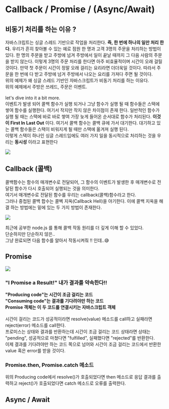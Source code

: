 # Callback / Promise / (Async/Await)

## 비동기 처리를 하는 이유 ?

자바스크립트는 싱글 스레드 기반으로 작업을 처리한다. <strong>즉, 한 번에 하나의 일만 처리 한다.</strong> 우리가 흔히 찾아볼 수 있는 예로 점원 한 명과 고객 3명의 주문을 처리하는 방법이 있다. 한 명의 주문을 받고 주방에 넘겨 주방에서 일이 끝날 때까지 그 다음 사람의 주문을 받지 않는다. 이렇게 3명의 주문 처리를 한다면 아주 비효율적이며 시간이 오래 걸릴 것이다. 만약 첫 주문이 시간이 정말 오래 걸리는 요리라면 더더욱일 것이다. 따라서 주문을 한 번에 다 받고 주방에 넘겨 주방에서 나오는 요리를 가져다 주면 될 것이다.
<br />
위의 예제가 왜 싱글 스레드 기반인 자바스크립트가 비동기 처리를 하는 이유다.
<br />
위의 예제에서 주방은 쓰레드, 주문은 이벤트.
<br /><br />
let's dive into it a bit more.
<br />
이벤트가 발생 되어 콜백 함수가 실행 되거나 그냥 함수가 실행 될 때 함수들은 스택에 쌓여 함수를 실행한다. 여기서 작지만 작지 않은 차이점이 존재 한다. 일반적인 함수가 실행 될 때는 스택에 바로 바로 쌓여 가장 늦게 들어온 순서대로 함수가 처리된다. <strong>이것이 First In Last Out</strong> 이다. 여기서 콜백 함수는 콜백 큐에 가서 대기한다. 대기하고 있는 콜백 함수들은 스택이 비워지게 될 때만 스택에 옮겨져 실행 된다.
<br />
이렇게 스택이 하나인 싱글 스레드임에도 여러 가지 일을 동시적으로 처리하는 것을 우리는 <strong>동시성</strong> 이라고 표현한다

![](https://miro.medium.com/max/1400/1*4XElRWCtF7C2XThHLYSBLQ.gif)

## Callback (콜백)

콜백함수는 함수의 매개변수로 전달되어, 그 함수의 이벤트가 발생한 후 매개변수로 전달된 함수가 다시 호출되어 실행되는 것을 의미한다.
<br>
여기서 매개변수로 전달된 함수를 우리는 callback(콜백)함수라고 한다.
<br>
그러나 중첩된 콜백 합수는 콜벡 지옥(Callback Hell)을 야기한다. 이에 콜백 지옥을 해결 하는 방법에는 밑에 있는 두 가지 방법이 존재한다.

![](https://miro.medium.com/max/1400/1*YCh1fXt_Ycf-00a9E88-Hg.png)

최근에 공부한 node.js 를 통해 콜백 작동 원리를 더 깊게 이해 할 수 있었다.
<br>
단순하지만 단순하지 않은..
<br>
그냥 완료되면 다음 함수를 알아서 작동시켜줘 !! 인데..😅

## Promise

![](https://www.deadcoderising.com/content/images/2017/09/sync-async.gif)

### "I Promise a Result!" 내가 결과를 약속한다!!

<strong>"Producing code"는 시간이 조금 걸리는 코드
<br />
"Consuming code"는 결과를 기다려야만 하는 코드
<br />
Promise 객체는 이 두 코드를 연결시키는 자바스크립트 객체</strong>
<br />
<br />
시간이 걸리는 코드가 성공적이라면 resolve(value) 메소드를 call하고 실패라면 reject(error) 메소드를 call한다.
<br />
프로미스는 상태와 결과를 반환하는데 시간이 조금 걸리는 코드 상태라면 상태는 "pending", 성공적으로 마쳤다면 "fulfilled", 실패했다면 "rejected"를 반환한다.
<br />
이제 결과를 기다려야만 하는 코드 쪽으로 넘어와 시간이 조금 걸리는 코드에서 반환한 value 혹은 error를 받을 것이다.

### Promise.then, Promise.catch 메소드

위의 Producing code에서 resolve()가 호출되었다면 then 메소드로 응답 결과를 출력하고
reject()가 호출되었다면 catch 메소드로 오류를 출력한다.

## Async / Await
